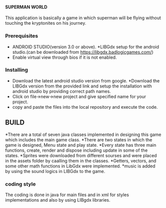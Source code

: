 #### SUPERMAN WORLD

This application is basically a game in which superman will be flying without touching the kryptonites on his journey.


### Prerequisites

* ANDROID STUDIO(version 3.0 or above).
*LIBGdx setup for the android studio.(can be downloaded from https://libgdx.badlogicgames.com/)
* Enable virtual view through bios if it is not enabled.

### Installing

* Download the latest android studio version from google.
*Download the LIBGdx version from the provided link and setup the installation with android studio by providing correct path names.
* Click on file->new->new project and give specified name for your project.
* copy and paste the files into the local repository and execute the code.



## BUILD

*There are a total of seven java classes implemented in designing this game which includes the main game class.
*There are two states in which the game is designed, Menu state and play state.
*Every state has three main functions, create, render and dispose including update in some of the states.
*Sprites were downloaded from different sourses and were placed in the assets folder by caalling them in the classes.
*Getters, vectors, and some other math functions in LibGdx were implemented.
*music is added by using the sound logics in LIBGdx to the game.
 

###  coding style 

 The coding is done in java for main files and in xml for styles implementations and also by using LIBgdx libraries. 
